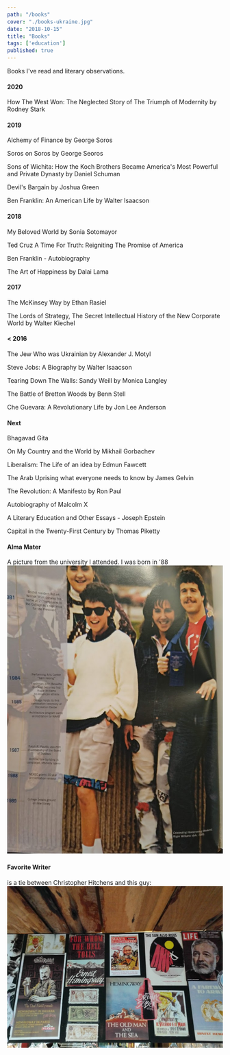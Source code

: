 ```yaml
---
path: "/books"
cover: "./books-ukraine.jpg"
date: "2018-10-15"
title: "Books"
tags: ['education']
published: true
---
```

Books I've read and literary observations.                                                 

#### 2020
How The West Won: The Neglected Story of The Triumph of Modernity by Rodney Stark

#### 2019
Alchemy of Finance by George Soros

Soros on Soros by George Seoros

Sons of Wichita: How the Koch Brothers Became America's Most Powerful and Private Dynasty by Daniel Schuman

Devil's Bargain by Joshua Green

Ben Franklin: An American Life by Walter Isaacson

#### 2018
My Beloved World by Sonia Sotomayor 

Ted Cruz A Time For Truth: Reigniting The Promise of America

Ben Franklin - Autobiography

The Art of Happiness by Dalai Lama

#### 2017
The McKinsey Way by Ethan Rasiel

The Lords of Strategy, The Secret Intellectual History of the New Corporate World by Walter Kiechel

#### < 2016
The Jew Who was Ukrainian by Alexander J. Motyl

Steve Jobs: A Biography by Walter Isaacson

Tearing Down The Walls: Sandy Weill by Monica Langley

The Battle of Bretton Woods by Benn Stell

Che Guevara: A Revolutionary Life by Jon Lee Anderson

#### Next
Bhagavad Gita

On My Country and the World by Mikhail Gorbachev

Liberalism: The Life of an idea by Edmun Fawcett

The Arab Uprising what everyone needs to know by James Gelvin

The Revolution: A Manifesto by Ron Paul

Autobiography of Malcolm X

A Literary Education and Other Essays - Joseph Epstein

Capital in the Twenty-First Century by Thomas Piketty

#### Alma Mater
A picture from the university I attended. I was born in '88
![RWU](./rwu.jpg)

#### Favorite Writer
is a tie between Christopher Hitchens and this guy:
![Hemingway](./hemingway-books.jpg)